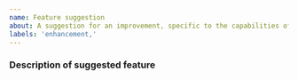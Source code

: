 ```yaml
---
name: Feature suggestion
about: A suggestion for an improvement, specific to the capabilities of the terminal environment.
labels: 'enhancement,'
---
```


<!--
NOTE: If your proposed feature:
1) is already available in Zulip, please use the other issue feature category
2) would be of benefit to Zulip clients generally, please instead report it at:
   https://github.com/zulip/zulip/issues/new/choose
-->

### Description of suggested feature



<!-- If discussed in #zulip-terminal or another channel on chat.zulip.org, paste link below: -->

